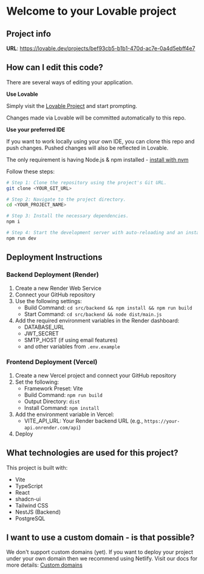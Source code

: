
# Welcome to your Lovable project

## Project info

**URL**: https://lovable.dev/projects/bef93cb5-b1b1-470d-ac7e-0a4d5ebff4e7

## How can I edit this code?

There are several ways of editing your application.

**Use Lovable**

Simply visit the [Lovable Project](https://lovable.dev/projects/bef93cb5-b1b1-470d-ac7e-0a4d5ebff4e7) and start prompting.

Changes made via Lovable will be committed automatically to this repo.

**Use your preferred IDE**

If you want to work locally using your own IDE, you can clone this repo and push changes. Pushed changes will also be reflected in Lovable.

The only requirement is having Node.js & npm installed - [install with nvm](https://github.com/nvm-sh/nvm#installing-and-updating)

Follow these steps:

```sh
# Step 1: Clone the repository using the project's Git URL.
git clone <YOUR_GIT_URL>

# Step 2: Navigate to the project directory.
cd <YOUR_PROJECT_NAME>

# Step 3: Install the necessary dependencies.
npm i

# Step 4: Start the development server with auto-reloading and an instant preview.
npm run dev
```

## Deployment Instructions

### Backend Deployment (Render)

1. Create a new Render Web Service
2. Connect your GitHub repository
3. Use the following settings:
   - Build Command: `cd src/backend && npm install && npm run build`
   - Start Command: `cd src/backend && node dist/main.js`
4. Add the required environment variables in the Render dashboard:
   - DATABASE_URL
   - JWT_SECRET
   - SMTP_HOST (if using email features)
   - and other variables from `.env.example`

### Frontend Deployment (Vercel)

1. Create a new Vercel project and connect your GitHub repository
2. Set the following:
   - Framework Preset: Vite
   - Build Command: `npm run build`
   - Output Directory: `dist`
   - Install Command: `npm install`
3. Add the environment variable in Vercel:
   - VITE_API_URL: Your Render backend URL (e.g., `https://your-api.onrender.com/api`)
4. Deploy

## What technologies are used for this project?

This project is built with:

- Vite
- TypeScript
- React
- shadcn-ui
- Tailwind CSS
- NestJS (Backend)
- PostgreSQL

## I want to use a custom domain - is that possible?

We don't support custom domains (yet). If you want to deploy your project under your own domain then we recommend using Netlify. Visit our docs for more details: [Custom domains](https://docs.lovable.dev/tips-tricks/custom-domain/)
